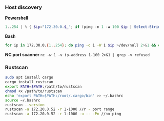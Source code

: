 ### Host discovery
**Powershell**
```powershell
1..254 | % { $ip="172.30.0.$_"; if (ping -n 1 -w 100 $ip | Select-String "TTL=") { "$ip is up" } }
```

**Bash**
```bash
for ip in 172.30.0.{1..254}; do ping -c 1 -W 1 $ip >/dev/null 2>&1 && echo "$ip is up"; done
```
**NC port scanner**
`nc -w 1 -v ip-address 1-100 2>&1 | grep -v refused`
### Rustscan
```bash
sudo apt install cargo
cargo install rustscan
export PATH=$PATH:/path/to/rustscan
chmod +x /path/to/rustscan
echo 'export PATH=$PATH:/root/.cargo/bin' >> ~/.bashrc
source ~/.bashrc
rustscan --version
rustscan -a 172.20.0.52 -r 1-1000 //r - port range
rustscan -a 172.20.0.52 -r 1-1000 -u -- -Pn //no ping

```